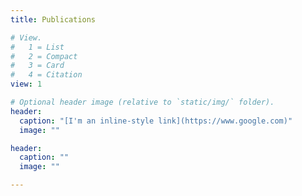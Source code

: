 ```yaml
---
title: Publications

# View.
#   1 = List
#   2 = Compact
#   3 = Card
#   4 = Citation
view: 1

# Optional header image (relative to `static/img/` folder).
header:
  caption: "[I'm an inline-style link](https://www.google.com)"
  image: ""

header:
  caption: ""
  image: ""

---
```

